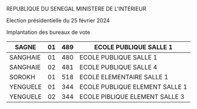REPUBLIQUE DU SENEGAL MINISTERE DE L'INTERIEUR

Election présidentielle du 25 février 2024

Implantation des bureaux de vote

| SAGNE | 01 | 489 | ECOLE PUBLIQUE SALLE 1 |
| - | - | - | - |
| SANGHAIE | 01 | 480 | ECOLE PUBLIQUE SALLE 1 |
| SANGHAIE | 02 | 481 | ECOLE PUBLIQUE SALLE 4 |
| SOROKH | 01 | 518 | ECOLE ELEMENTAIRE SALLE 1 |
| YENGUELE | 01 | 344 | ECOLE PUBLIQUE ELEMENT SALLE 1 |
| YENGUELE | 02 | 344 | ECOLE PIBLIQUE ELEMENT SALLE 3 |

<!-- PageNumber="16/22" -->

